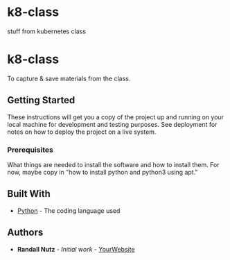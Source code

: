 # k8-class
stuff from kubernetes class


# k8-class 

To capture & save materials from the class.

## Getting Started

These instructions will get you a copy of the project up and running on your local machine
for development and testing purposes. See deployment for notes on how to deploy the project
on a live system.

### Prerequisites

What things are needed to install the software and how to install them. For now, maybe copy in
"how to install python and python3 using apt."

## Built With

* [Python](https://www.python.org/) - The coding language used

## Authors

* **Randall Nutz** - *Initial work* - [YourWebsite](https://example.com/)
